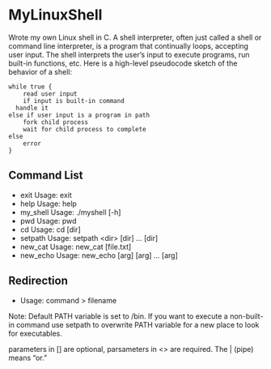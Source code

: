 # MyLinuxShell

Wrote my own Linux shell in C. A shell interpreter, often just called a shell or command line interpreter, is a program that continually loops, accepting user input.  The shell interprets the user’s input to execute programs, run built-in functions, etc.  Here is a high-level pseudocode sketch of the behavior of a shell:

	while true {
		read user input
		if input is built-in command
      handle it
    else if user input is a program in path
 	    fork child process
 	    wait for child process to complete
    else
	    error
    }


## Command List
* exit Usage: exit
* help Usage: help
* my_shell Usage: ./myshell [-h]
* pwd Usage: pwd
* cd Usage: cd [dir]
* setpath Usage: setpath \<dir> [dir] … [dir]
* new_cat Usage: new_cat [file.txt]
* new_echo Usage: new_echo [arg] [arg] … [arg]

## Redirection
* Usage: command > filename

Note:
  Default PATH variable is set to /bin. If you want to execute a non-built-in command
  use setpath to overwrite PATH variable for a new place to look for executables.

  parameters in [] are optional, parsameters in <> are required. The | (pipe) means “or.”
